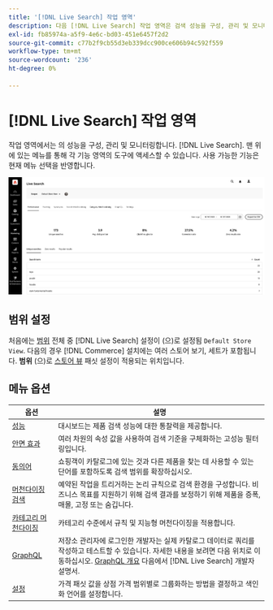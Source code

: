 ```yaml
---
title: '[!DNL Live Search] 작업 영역'
description: 다음 [!DNL Live Search] 작업 영역은 검색 성능을 구성, 관리 및 모니터링하는 데 사용됩니다.
exl-id: fb85974a-a5f9-4e6c-bd03-451e6457f2d2
source-git-commit: c77b2f9cb55d3eb339dcc900ce606b94c592f559
workflow-type: tm+mt
source-wordcount: '236'
ht-degree: 0%

---
```


# [!DNL Live Search] 작업 영역

작업 영역에서는 의 성능을 구성, 관리 및 모니터링합니다. [!DNL Live Search]. 맨 위에 있는 메뉴를 통해 각 기능 영역의 도구에 액세스할 수 있습니다.  사용 가능한 기능은 현재 메뉴 선택을 반영합니다.

![작업 영역 구성](assets/workspace.png)

## 범위 설정

처음에는 [범위](https://experienceleague.adobe.com/docs/commerce-admin/start/setup/websites-stores-views.html#scope-settings) 전체 중 [!DNL Live Search] 설정이 (으)로 설정됨 `Default Store View`. 다음의 경우 [!DNL Commerce] 설치에는 여러 스토어 보기, 세트가 포함됩니다. **범위** (으)로 [스토어 뷰](https://experienceleague.adobe.com/docs/commerce-admin/start/setup/websites-stores-views.html) 패싯 설정이 적용되는 위치입니다.

## 메뉴 옵션

| 옵션 | 설명 |
|--- |--- |
| [성능](performance.md) | 대시보드는 제품 검색 성능에 대한 통찰력을 제공합니다. |
| [안면 효과](facets.md) | 여러 차원의 속성 값을 사용하여 검색 기준을 구체화하는 고성능 필터링입니다. |
| [동의어](synonyms.md) | 쇼핑객이 카탈로그에 있는 것과 다른 제품을 찾는 데 사용할 수 있는 단어를 포함하도록 검색 범위를 확장하십시오. |
| [머천다이징 검색](rules.md) | 예약된 작업을 트리거하는 논리 규칙으로 검색 환경을 구성합니다. 비즈니스 목표를 지원하기 위해 검색 결과를 보정하기 위해 제품을 증폭, 매몰, 고정 또는 숨깁니다. |
| [카테고리 머천다이징](category-merch.md) | 카테고리 수준에서 규칙 및 지능형 머천다이징을 적용합니다. |
| [GraphQL](graphql.md) | 저장소 관리자에 로그인한 개발자는 실제 카탈로그 데이터로 쿼리를 작성하고 테스트할 수 있습니다. 자세한 내용을 보려면 다음 위치로 이동하십시오. [GraphQL 개요](https://developer.adobe.com/commerce/webapi/graphql/) 다음에서 [!DNL Live Search] 개발자 설명서. |
| [설정](settings.md) | 가격 패싯 값을 상점 가격 범위별로 그룹화하는 방법을 결정하고 색인화 언어를 설정합니다. |
